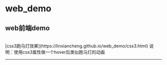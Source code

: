 # web_demo
web前端demo <br> 
----------------------------------------------
<br> 
[css3跑马灯效果](https://linxiancheng.github.io/web_demo/css3.html)
说明：使用css3属性做一个hover后类似跑马灯的动画

----------------------------------------------

